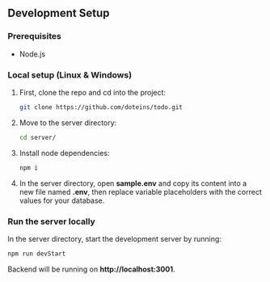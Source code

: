 ## Development Setup

### Prerequisites
- Node.js

### Local setup (Linux & Windows)

1. First, clone the repo and cd into the project:
   ```sh
   git clone https://github.com/doteins/todo.git
   ```
   
2. Move to the server directory:
   ```sh
   cd server/
   ```
   
3. Install node dependencies:
   ```sh
   npm i
   ```
4. In the server directory, open **sample.env** and copy its content into a new file named **.env**, then replace variable placeholders with the correct values for your database.
   
### Run the server locally
In the server directory, start the development server by running:
   ```sh
   npm run devStart
   ```
Backend will be running on **http://localhost:3001**.
